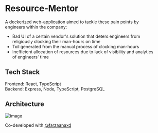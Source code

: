 # Resource-Mentor
A dockerized web-application aimed to tackle these pain points by engineers within the company:
- Bad UI of a certain vendor's solution that deters engineers from religiously clocking their man-hours on time
- Toil generated from the manual process of clocking man-hours
- Inefficient allocation of resources due to lack of visibility and analytics of engineers' time

## Tech Stack
Frontend: React, TypeScript
<br />
Backend: Express, Node, TypeScript, PostgreSQL

## Architecture
![image](https://github.com/gucci3682/Resource-Mentor/assets/122253637/aaaf232c-f445-466f-bae7-44ff7b8ddede)

Co-developed with [@farzaanaxd](https://github.com/farzaanaxd)
